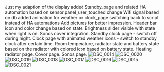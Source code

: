 Just my adaption of the display
added Standby_page and related HA automation based on sensor.panel_user_touched
change Wifi signal based on db
added animation for weather on clock_page
switching back to script instead of HA automations
Add pictures for better impression.
Header bar icon and color change based on state.
Brightness slider visible with state when light is on.
Sonos cover integration.
Standby clock page - switch off during night.
Clock page with animated weather icons - switch to standby clock after certain time.
Room temperature, radiator state and battery state based on the radiator with colored icon based on battery state.
Heating radiator page.
Covor page.
Sonos page.
![DSC_0014](https://github.com/user-attachments/assets/14e962a4-1b8e-4969-b4c5-3a831ca513ca)
![DSC_0020](https://github.com/user-attachments/assets/01b3cccf-4131-4efd-8f82-b675879fe5c8)
![DSC_0019](https://github.com/user-attachments/assets/f13b72cb-e8d7-4281-bd76-28e2d6d59981)
![DSC_0018](https://github.com/user-attachments/assets/18f5a8c6-ff3d-482d-ba93-8410ebbe9f87)
![DSC_0017](https://github.com/user-attachments/assets/0ae7fe59-28a8-4330-8ef7-aaf6279a14e5)
![DSC_0016](https://github.com/user-attachments/assets/69ec7d10-4f3c-4684-b7bd-52ba1cfd2de5)
![DSC_0015](https://github.com/user-attachments/assets/b7b5ffe8-7ac5-4f96-b3eb-8048e98c49e1)
![DSC_0021](https://github.com/user-attachments/assets/f4fc63e4-7fa5-411d-aaea-88964df3df4e)
